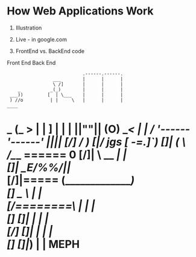 # How Web Applications Work

1. Illustration

2. Live - in google.com

3. FrontEnd vs. BackEnd code

























Front End                                                                Back End

                                .------.------.                   
                     ___        |      |      |    
                     \ /]       |      |      |     
        _           _(_)        |      |      |    
     ___))         [  | \___    |      |      |                                     
     ) //o          | |     \   |      |      |                                    ____
  _ (_    >         | |      ]  |      |      |                                   ||""||
 (O)  \__<          | | ____/   '------'------'                                   ||__||
 [/] /   \)        [__|/_                                                    jgs  [ -=.]`)
 [\]|  ( \         __/___\_____                                                   ====== 0
 [/]|   \ \__  ___|            |                                     
 [\]|    \___E/%%/|____________|_____                        
 [/]|=====__   (_____________________)                          
 [\] \_____ \    |                  |              
 [/========\ |   |                  |              
 [\]     []| |   |                  |              
 [/]     []| |_  |                  |              
 [\]     []|___) |                  |    MEPH          
===================================================


























